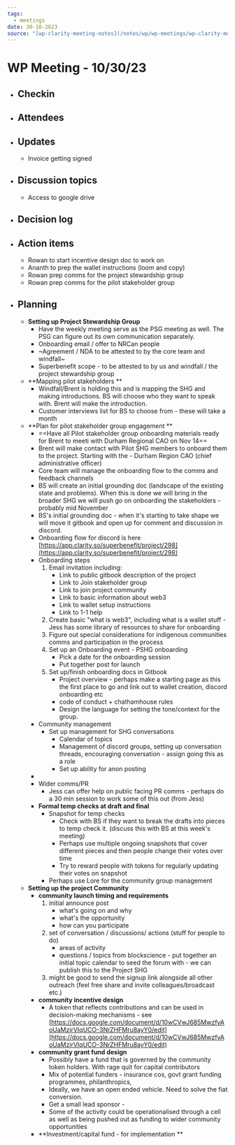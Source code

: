 ```yaml
---
tags:
  - meetings
date: 30-10-2023
source: "[wp-clarity-meeting-notes](/notes/wp/wp-meetings/wp-clarity-meeting-notes.md)"
---
```


# WP Meeting - 10/30/23

- ## Checkin
- ## Attendees
- ## Updates
	- Invoice getting signed 
- ## Discussion topics
	- Access to google drive
- ## Decision log
- ## Action items
	- Rowan to start incentive design doc to work on 
	- Ananth to prep the wallet instructions (loom and copy)
	- Rowan prep comms for the project stewardship group
	- Rowan prep comms for the pilot stakeholder group
- ## Planning
	- **Setting up Project Stewardship Group**
		- Have the weekly meeting serve as the PSG meeting as well. The PSG can figure out its own communication separately.  
		- Onboarding email / offer to NRCan people 
		- ~Agreement / NDA to be attested to by the core team and windfall~
		- Superbenefit scope - to be attested to by us and windfall / the project stewardship group
	- **Mapping pilot stakeholders **
		- Windfall/Brent is holding this and is mapping the SHG and making introductions. BS will choose who they want to speak with. Brent will make the introduction. 
		- Customer interviews list for BS to choose from - these will take a month
	- **Plan for pilot stakeholder group engagement **
		- ==Have all Pilot stakeholder group onboarding materials ready for Brent to meeti with Durham Regional CAO on Nov 14==
		- Brent will make contact with Pilot SHG members to onboard them to the project. Starting with the - Durham Region CAO (chief administrative officer)
		- Core team will manage the onboarding flow to the comms and feedback channels
		- BS will create an initial grounding doc (landscape of the existing state and problems). When this is done we will bring in the broader SHG we will push go on onboarding the stakeholders - probably mid November
		- BS's initial grounding doc - when it's starting to take shape we will move it gitbook and open up for comment and discussion in discord. 
		- Onboarding flow for discord is here [https://app.clarity.so/superbenefit/project/298](https://app.clarity.so/superbenefit/project/298) 
		- Onboarding steps
			1. Email invitation including:
				- Link to public gitbook description of the project
				- Link to Join stakeholder group
				- Link to join project community
				- Link to basic information about web3  
				- Link to wallet setup instructions
				- Link to 1-1 help
			2. Create basic "what is web3", including what is a wallet stuff - Jess has some library of resources to share for onboarding 
			3. Figure out special considerations for indigenous communities comms and participation in the process 
			4. Set up an Onboarding event - PSHG onboarding
				- Pick a date for the onboarding session  
				- Put together post for launch
			5. Set up/finish onboarding docs in Gitbook
				- Project overview - perhaps make a starting page as this the first place to go and link out to wallet creation, discord onboarding etc
				- code of conduct + chathamhouse rules
				- Design the language for setting the tone/context for the group. 
		- Community management
			- Set up management for SHG conversations
				- Calendar of topics
				- Management of discord groups, setting up conversation threads, encouraging conversation - assign going this as a role
				- Set up ability for anon posting
		- 
		- Wider comms/PR
			- Jess can offer help on public facing PR comms - perhaps do a 30 min session to work some of this out (from Jess)
		- **Formal temp checks at draft and final**
			- Snapshot for temp checks
				- Check with BS if they want to break the drafts into pieces to temp check it. (discuss this with BS at this week's meeting)
				- Perhaps use multiple ongoing snapshots that cover different pieces and then people change their votes over time
				- Try to reward people with tokens for regularly updating their votes on snapshot
			- Perhaps use Lore for the community group management
	- **Setting up the project Community**
		- **community launch timing and requirements**
			1. initial announce post
				- what's going on and why
				- what's the opportunity
				- how can you participate
			2. set of conversation / discussions/ actions (stuff for people to do)
				- areas of activity
				- questions / topics from blockscience - put together an initial topic calendar to seed the forum with  - we can publish this to the Project SHG 
			3. might be good to send the signup link alongside all other outreach (feel free share and invite colleagues/broadcast etc.)
		- **community incentive design**
			- A token that reflects contributions and can be used in decision-making mechanisms - see [https://docs.google.com/document/d/10wCVwJ685MwzfyAoUaMzjrVIqUCO-3NrZHFMru8ayY0/edit](https://docs.google.com/document/d/10wCVwJ685MwzfyAoUaMzjrVIqUCO-3NrZHFMru8ayY0/edit) 
		- **community grant fund design**
			- Possibly have a fund that is governed by the community token holders. With rage quit for capital contributors 
			- Mix of potential funders - insurance cos, govt grant funding programmes, philanthropics, 
			- Ideally, we have an open ended vehicle. Need to solve the fiat conversion. 
			- Get a small lead sponsor - 
			- Some of the activity could be operationalised through a cell as well as being pushed out as funding to wider community opportunities 
		- **Investment/capital fund - for implementation **